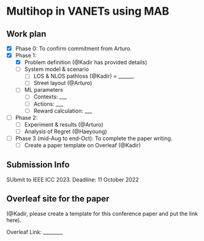 # Multihop in VANETs using MAB

## Work plan

- [x] Phase 0: To confirm commitment from Arturo.
- [x] Phase 1:
  - [x] Problem definition (@Kadir has provided details)
  - [ ] System model & scenario
    - [ ] LOS & NLOS pathloss (@Kadir) = ______.
    - [ ] Street layout (@Arturo)
  - [ ] ML parameters
    - [ ] Contexts: ___
    - [ ] Actions: ___
    - [ ] Reward calculation: ___
- [ ] Phase 2:
  - [ ] Experiment & results (@Arturo)
  - [ ] Analysis of Regret (@Haeyoung)
- [ ] Phase 3 (mid-Aug to end-Oct): To complete the paper writing.
  - [ ] Create a paper template on Overleaf (@Kadir)

## Submission Info

SUbmit to IEEE ICC 2023. Deadline: 11 October 2022

## Overleaf site for the paper

(@Kadir, please create a template for this conference paper and put the link here).

Overleaf Link: ________
